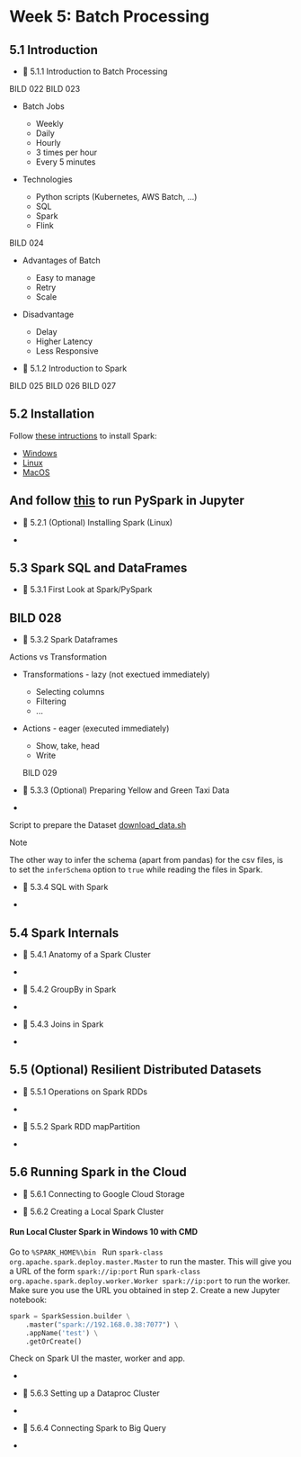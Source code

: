 # Week 5: Batch Processing

## 5.1 Introduction

* :movie_camera: 5.1.1 Introduction to Batch Processing

BILD 022
BILD 023

- Batch Jobs
  - Weekly
  - Daily
  - Hourly
  - 3 times per hour
  - Every 5 minutes
 
- Technologies
  - Python scripts (Kubernetes, AWS Batch, ...)
  - SQL
  - Spark
  - Flink
 
BILD 024

- Advantages of Batch
  - Easy to manage
  - Retry
  - Scale

 - Disadvantage
   - Delay 
   - Higher Latency
   - Less Responsive

* :movie_camera: 5.1.2 Introduction to Spark

BILD 025
BILD 026
BILD 027



## 5.2 Installation

Follow [these intructions](setup/) to install Spark:

* [Windows](setup/windows.md)
* [Linux](setup/linux.md)
* [MacOS](setup/macos.md)

And follow [this](setup/pyspark.md) to run PySpark in Jupyter
-


* :movie_camera: 5.2.1 (Optional) Installing Spark (Linux)


-




## 5.3 Spark SQL and DataFrames

* :movie_camera: 5.3.1 First Look at Spark/PySpark

BILD 028
-

* :movie_camera: 5.3.2 Spark Dataframes

 Actions vs Transformation
- Transformations - lazy (not exectued immediately)
  -   Selecting columns
  -   Filtering
  -   ...
- Actions - eager (executed immediately)
  - Show, take, head
  - Write
 
  BILD 029

* :movie_camera: 5.3.3 (Optional) Preparing Yellow and Green Taxi Data

-

Script to prepare the Dataset [download_data.sh](code/download_data.sh)

> [!NOTE]  
> The other way to infer the schema (apart from pandas) for the csv files, is to set the `inferSchema` option to `true` while reading the files in Spark.

* :movie_camera: 5.3.4 SQL with Spark

-


## 5.4 Spark Internals

* :movie_camera: 5.4.1 Anatomy of a Spark Cluster

-

* :movie_camera: 5.4.2 GroupBy in Spark

-

* :movie_camera: 5.4.3 Joins in Spark

-

## 5.5 (Optional) Resilient Distributed Datasets

* :movie_camera: 5.5.1 Operations on Spark RDDs

-

* :movie_camera: 5.5.2 Spark RDD mapPartition

-


## 5.6 Running Spark in the Cloud

* :movie_camera: 5.6.1 Connecting to Google Cloud Storage


* :movie_camera: 5.6.2 Creating a Local Spark Cluster

#### Run Local Cluster Spark in Windows 10 with CMD
Go to `%SPARK_HOME%\bin `
Run `spark-class org.apache.spark.deploy.master.Master` to run the master. This will give you a URL of the form `spark://ip:port`
Run `spark-class org.apache.spark.deploy.worker.Worker spark://ip:port` to run the worker. Make sure you use the URL you obtained in step 2.
Create a new Jupyter notebook:
```python
spark = SparkSession.builder \
    .master("spark://192.168.0.38:7077") \
    .appName('test') \
    .getOrCreate()
```
 Check on Spark UI the master, worker and app.


-

* :movie_camera: 5.6.3 Setting up a Dataproc Cluster

-

* :movie_camera: 5.6.4 Connecting Spark to Big Query

-
